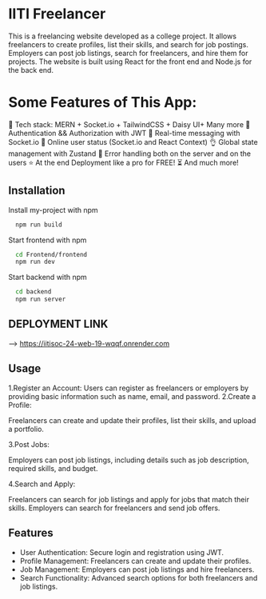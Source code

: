 # IITI Freelancer
This is a freelancing website developed as a college project. It allows freelancers to create profiles, list their skills, and search for job postings. Employers can post job listings, search for freelancers, and hire them for projects. The website is built using React for the front end and Node.js for the back end.

# Some Features of This App:
🌟 Tech stack: MERN + Socket.io + TailwindCSS + Daisy UI+ Many more
🎃 Authentication && Authorization with JWT
👾 Real-time messaging with Socket.io
🚀 Online user status (Socket.io and React Context)
👌  Global state management with Zustand
🐞 Error handling both on the server and on the users
⭐ At the end Deployment like a pro for FREE!
 ⏳ And much more!
## Installation

Install my-project with npm


```bash
  npm run build
```
Start frontend with npm

```bash
  cd Frontend/frontend
  npm run dev
```
Start backend with npm

```bash
  cd backend
  npm run server
```

 ## DEPLOYMENT LINK ##
 --> https://iitisoc-24-web-19-wqqf.onrender.com

 
## Usage

1.Register an Account:
Users can register as freelancers or employers by providing basic information such as name, email, and password.
2.Create a Profile:

Freelancers can create and update their profiles, list their skills, and upload a portfolio.

3.Post Jobs:

Employers can post job listings, including details such as job description, required skills, and budget.

4.Search and Apply:

Freelancers can search for job listings and apply for jobs that match their skills.
Employers can search for freelancers and send job offers.
## Features

- User Authentication: Secure login and registration using JWT.
- Profile Management: Freelancers can create and update their profiles.
- Job Management: Employers can post job listings and hire freelancers.
- Search Functionality: Advanced search options for both freelancers and job listings.

